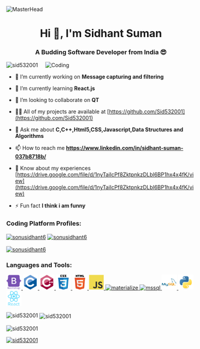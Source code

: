 ![MasterHead](https://www.spinutech.com/webres/Image/web-design-development/articles/Web%20Dev-Blog.png)

<h1 align="center">Hi 👋, I'm Sidhant Suman</h1>
<h3 align="center">A Budding Software Developer from India 😎</h3>
<img align="right" alt="Coding" width="400" src="https://thumbs.gfycat.com/ExemplaryFairFeline-size_restricted.gif">

<p align="left"> <img src="https://komarev.com/ghpvc/?username=sid532001&label=Profile%20views&color=0e75b6&style=flat" alt="sid532001" /> </p>



- 🔭 I’m currently working on **Message capturing and filtering**

- 🌱 I’m currently learning **React.js**

- 👯 I’m looking to collaborate on **QT**

- 👨‍💻 All of my projects are available at [https://github.com/Sid532001](https://github.com/Sid532001)

- 💬 Ask me about **C,C++,Html5,CSS,Javascript,Data Structures and Algorithms**

- 📫 How to reach me **https://www.linkedin.com/in/sidhant-suman-037b8718b/**

- 📄 Know about my experiences [https://drive.google.com/file/d/1nyTaiIcPf8ZktpnkzDLbl6BP1hx4x4fK/view](https://drive.google.com/file/d/1nyTaiIcPf8ZktpnkzDLbl6BP1hx4x4fK/view)

- ⚡ Fun fact **I think i am funny**

<h3 align="left">Coding Platform Profiles:</h3>
<p align="left">
<a href="https://www.hackerrank.com/sonusidhant6" target="blank"><img align="center" src="https://raw.githubusercontent.com/rahuldkjain/github-profile-readme-generator/master/src/images/icons/Social/hackerrank.svg" alt="sonusidhant6" height="30" width="40" /></a>
<a href="https://www.leetcode.com/sidhantsuman53" target="blank"><img align="center" src="https://raw.githubusercontent.com/rahuldkjain/github-profile-readme-generator/master/src/images/icons/Social/leet-code.svg" alt="sonusidhant6" height="30" width="40" /></a>
</p>
<a href="https://auth.geeksforgeeks.org/user/sonusidhant6" target="blank"><img align="center" src="https://raw.githubusercontent.com/rahuldkjain/github-profile-readme-generator/master/src/images/icons/Social/geeks-for-geeks.svg" alt="sonusidhant6" height="30" width="40" /></a>
</p>

<h3 align="left">Languages and Tools:</h3>
<p align="left"> <a href="https://getbootstrap.com" target="_blank" rel="noreferrer"> <img src="https://raw.githubusercontent.com/devicons/devicon/master/icons/bootstrap/bootstrap-plain-wordmark.svg" alt="bootstrap" width="40" height="40"/> </a> <a href="https://www.cprogramming.com/" target="_blank" rel="noreferrer"> <img src="https://raw.githubusercontent.com/devicons/devicon/master/icons/c/c-original.svg" alt="c" width="40" height="40"/> </a> <a href="https://www.w3schools.com/cpp/" target="_blank" rel="noreferrer"> <img src="https://raw.githubusercontent.com/devicons/devicon/master/icons/cplusplus/cplusplus-original.svg" alt="cplusplus" width="40" height="40"/> </a> <a href="https://www.w3schools.com/css/" target="_blank" rel="noreferrer"> <img src="https://raw.githubusercontent.com/devicons/devicon/master/icons/css3/css3-original-wordmark.svg" alt="css3" width="40" height="40"/> </a> <a href="https://www.w3.org/html/" target="_blank" rel="noreferrer"> <img src="https://raw.githubusercontent.com/devicons/devicon/master/icons/html5/html5-original-wordmark.svg" alt="html5" width="40" height="40"/> </a> <a href="https://developer.mozilla.org/en-US/docs/Web/JavaScript" target="_blank" rel="noreferrer"> <img src="https://raw.githubusercontent.com/devicons/devicon/master/icons/javascript/javascript-original.svg" alt="javascript" width="40" height="40"/> </a> <a href="https://materializecss.com/" target="_blank" rel="noreferrer"> <img src="https://raw.githubusercontent.com/prplx/svg-logos/5585531d45d294869c4eaab4d7cf2e9c167710a9/svg/materialize.svg" alt="materialize" width="40" height="40"/> </a> <a href="https://www.microsoft.com/en-us/sql-server" target="_blank" rel="noreferrer"> <img src="https://www.svgrepo.com/show/303229/microsoft-sql-server-logo.svg" alt="mssql" width="40" height="40"/> </a> <a href="https://www.mysql.com/" target="_blank" rel="noreferrer"> <img src="https://raw.githubusercontent.com/devicons/devicon/master/icons/mysql/mysql-original-wordmark.svg" alt="mysql" width="40" height="40"/> </a> <a href="https://www.python.org" target="_blank" rel="noreferrer"> <img src="https://raw.githubusercontent.com/devicons/devicon/master/icons/python/python-original.svg" alt="python" width="40" height="40"/> </a> <a href="https://reactjs.org/" target="_blank" rel="noreferrer"> <img src="https://raw.githubusercontent.com/devicons/devicon/master/icons/react/react-original-wordmark.svg" alt="react" width="40" height="40"/> </a> </p>

<p><img align="left" src="https://github-readme-stats.vercel.app/api/top-langs?username=sid532001&show_icons=true&locale=en&layout=compact" alt="sid532001" /></p>

<p>&nbsp;<img align="center" src="https://github-readme-stats.vercel.app/api?username=sid532001&show_icons=true&locale=en" alt="sid532001" /></p>

<p><img align="center" src="https://github-readme-streak-stats.herokuapp.com/?user=sid532001&" alt="sid532001" /></p>
<p align="left"> <a href="https://github.com/ryo-ma/github-profile-trophy"><img src="https://github-profile-trophy.vercel.app/?username=sid532001" alt="sid532001" /></a> </p>
